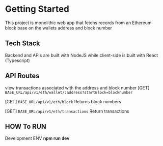 # Getting Started

This project is monolithic web app that fetchs records from
an Ethereum block base on the wallets address and block number

## Tech Stack
Backend and APIs are built with NodeJS while client-side is built with
React (Typescript)

## API Routes
view transactions associated with the address  and block number
[GET] `BASE_URL/api/v1/eth/wallet/:address?startBlock=blocknumber`


[GET] `BASE_URL/api/v1/eth/block`
Returns block numbers

[GET] `BASE_URL/api/v1/eth/transactions`
Return transactions

## HOW To RUN
Development ENV
**npm run dev**
